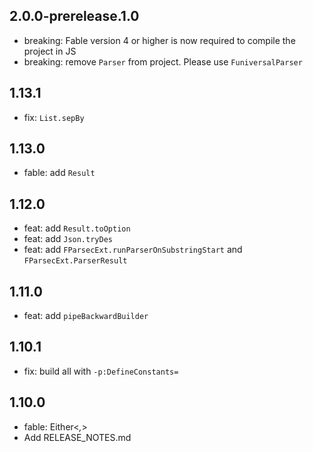 ## 2.0.0-prerelease.1.0
* breaking: Fable version 4 or higher is now required to compile the project in JS
* breaking: remove `Parser` from project. Please use `FuniversalParser`

## 1.13.1
* fix: `List.sepBy`

## 1.13.0
* fable: add `Result`

## 1.12.0
* feat: add `Result.toOption`
* feat: add `Json.tryDes`
* feat: add `FParsecExt.runParserOnSubstringStart` and `FParsecExt.ParserResult`

## 1.11.0
* feat: add `pipeBackwardBuilder`

## 1.10.1
* fix: build all with `-p:DefineConstants=`

## 1.10.0
* fable: Either<_,_>
* Add RELEASE_NOTES.md
